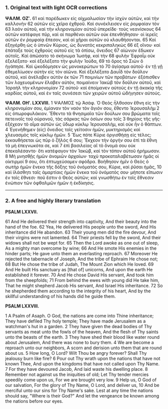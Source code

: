 ### 1. Original text with light OCR corrections

**ΨΑΛΜ. ΟΖʹ.**
61 καὶ παρέδωκεν εἰς αἰχμαλωσίαν τὴν ἰσχὺν αὐτῶν, καὶ τὴν καλλονὴν
62 αὐτῶν εἰς χεῖρα ἐχθροῦ. Καὶ συνέκλεισεν εἰς ῥομφαίαν τὸν
63 λαὸν αὐτοῦ, καὶ τὴν κληρονομίαν αὐτοῦ ὑπερεῖδε· τοὺς νεανίσκους
64 αὐτῶν κατέφαγε πῦρ, καὶ αἱ παρθένοι αὐτῶν οὐκ ἐπενθήθησαν· οἱ
    ἱερεῖς αὐτῶν ἐν ῥομφαίᾳ ἔπεσον, καὶ αἱ χῆραι αὐτῶν οὐ κλαυθήσονται.
65 Καὶ ἐξηγέρθη ὡς ὁ ὑπνῶν Κύριος, ὡς δυνατὸς κεκριπαληκὼς
66 ἐξ οἴνου· καὶ ἐπάταξε τοὺς ἐχθροὺς αὐτοῦ εἰς τὰ ὀπίσω, ὄνειδος
67 αἰώνιον ἔδωκεν αὐτοῖς. Καὶ ἀπώσατο τὸ σκήνωμα Ἰωσήφ, καὶ τὴν
68 φυλὴν Ἐφραΐμ οὐκ ἐξελέξατο· καὶ ἐξελέξατο τὴν φυλὴν Ἰούδα,
69 τὸ ὄρος τὸ Σιὼν ὃ ἠγάπησε. Καὶ ᾠκοδόμησεν ὡς μονοκερώτων τὸ
70 ἁγίασμα αὐτοῦ· ἐν τῇ γῇ ἐθεμελίωσεν αὐτὴν εἰς τὸν αἰῶνα. Καὶ
    ἐξελέξατο Δαυΐδ τὸν δοῦλον αὐτοῦ, καὶ ἀνέλαβεν αὐτὸν ἐκ τῶν
71 ποιμνίων τῶν προβάτων· ἐξόπισθεν τῶν λοχευομένων ἔλαβεν αὐτὸν,
    ποιμαίνειν Ἰακὼβ τὸν δοῦλον αὐτοῦ, καὶ Ἰσραὴλ τὴν κληρονομίαν
72 αὐτοῦ· καὶ ἐποίμανεν αὐτοὺς ἐν τῇ ἀκακίᾳ τῆς καρδίας αὐτοῦ,
    καὶ ἐν ταῖς συνέσεσι τῶν χειρῶν αὐτοῦ ὡδήγησεν αὐτούς.

**ΨΑΛΜ. ΟΗʹ. LXXVIII.**
1 ΨΑΛΜΟΣ τῷ Ἀσάφ. Ὁ Θεὸς ἦλθοσαν ἔθνη εἰς τὴν κληρονομίαν
    σου, ἐμίαναν τὸν ναὸν τὸν ἅγιόν σου, ἔθεντο Ἱερουσαλὴμ
2 εἰς ὀπωροφυλάκιον. Ἔθεντο τὰ θνησιμαῖα τῶν δούλων σου βρώματα
    τοῖς πετεινοῖς τοῦ οὐρανοῦ, τὰς σάρκας τῶν ὁσίων σου τοῖς
3 θηρίοις τῆς γῆς· ἐξέχεαν τὸ αἷμα αὐτῶν ὡς ὕδωρ κύκλῳ Ἱερουσαλὴμ,
    καὶ οὐκ ἦν ὁ θάπτων.
4 Ἐγενήθημεν (εἰς) ὄνειδος τοῖς γείτοσιν
    ἡμῶν, μυκτηρισμὸς καὶ χλευασμὸς τοῖς κύκλῳ ἡμῶν.
5 Ἕως πότε Κύριε ὀργισθήσῃ εἰς τέλος; ἐκκαυθήσεται ὡς πῦρ ὁ ζῆλός
6 σου; Ἔκχεον τὴν ὀργήν σου ἐπὶ τὰ ἔθνη τὰ μὴ ἐπεγνωκότα σε, καὶ
7 ἐπὶ βασιλείας αἳ τὸ ὄνομά σου οὐκ ἐπεκαλέσαντο· ὅτι κατέφαγον
    τὸν Ἰακὼβ, καὶ τὸν τόπον αὐτοῦ ἠρήμωσαν.
8 Μὴ μνησθῇς ἡμῶν
    ἀνομιῶν ἀρχαίων· ταχὺ προκαταλαβέτωσαν ἡμᾶς οἱ οἰκτιρμοί
9 σου, ὅτι ἐπτωχεύσαμεν σφόδρα. Βοήθησον ἡμῖν ὁ Θεὸς ὁ σωτὴρ
    ἡμῶν ἕνεκα τῆς δόξης τοῦ ὀνόματός σου, Κύριε, καὶ ῥῦσαι ἡμᾶς,
10 καὶ ἱλάσθητι ταῖς ἁμαρτίαις ἡμῶν ἕνεκα τοῦ ὀνόματός σου· μήποτε
    εἴπωσιν ἐν τοῖς ἔθνεσι· ποῦ ἔστιν ὁ Θεὸς αὐτῶν; καὶ γνωσθήτω
    ἐν τοῖς ἔθνεσιν ἐνώπιον τῶν ὀφθαλμῶν ἡμῶν ἡ ἐκδίκησις.

---

### 2. A free and highly literary translation

**PSALM LXXVII.**

61 And He delivered their strength into captivity,
And their beauty into the hand of the foe.
62 Yea, He delivered His people unto the sword,
And His inheritance did He abandon.
63 Their young men did the fire devour,
And their virgins were not lamented.
64 Their priests fell by the sword,
And their widows shall not be wept for.
65 Then the Lord awoke as one out of sleep,
As a mighty man overcome by wine;
66 And He smote His enemies in the hinder parts;
He gave unto them an everlasting reproach.
67 Moreover He rejected the tabernacle of Joseph,
And the tribe of Ephraim He chose not;
68 But He chose the tribe of Judah,
The Mount Zion which He loved.
69 And He built His sanctuary as [that of] unicorns,
And upon the earth He established it forever.
70 And He chose David His servant,
And took him from the sheepfolds;
71 From behind the ewes with young did He take him,
That he might shepherd Jacob His servant,
And Israel His inheritance.
72 So he shepherded them according to the integrity of his heart,
And by the skillful understanding of his hands did he guide them.

**PSALM LXXVIII.**

1 A Psalm of Asaph.
O God, the nations are come into Thine inheritance;
They have defiled Thy holy temple;
They have made Jerusalem as a watchman's hut in a garden.
2 They have given the dead bodies of Thy servants as meat unto the fowls of the heaven,
And the flesh of Thy saints unto the beasts of the earth.
3 They have shed their blood like water round about Jerusalem,
And there was none to bury them.
4 We are become a reproach unto our neighbors,
A scorn and derision unto them that are round about us.
5 How long, O Lord? Wilt Thou be angry forever?
Shall Thy jealousy burn like fire?
6 Pour out Thy wrath upon the nations that have not known Thee,
And upon the kingdoms that have not called upon Thy Name.
7 For they have devoured Jacob,
And laid waste his dwelling place.
8 Remember not against us the iniquities of old;
Let Thy tender mercies speedily come upon us,
For we are brought very low.
9 Help us, O God of our salvation,
For the glory of Thy Name, O Lord, and deliver us,
10 And be merciful unto our sins for Thy Name's sake.
Lest at any time the nations should say, "Where is their God?"
And let the vengeance be known among the nations before our eyes.